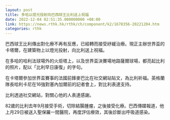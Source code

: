 ```yaml
---
layout: post
title: 多哈以燈光投射向巴西球王比利送上祝福
date: 2022-12-04 02:51:35.000000000 +08:00
link: https://news.rthk.hk/rthk/ch/component/k2/1678356-20221204.htm
categories: rthk
---
```


巴西球王比利傳出對化療不再有反應，已經轉而接受紓緩治療。現正主辦世界盃的卡塔爾，在建築物上以燈光投射，向比利送上祝福。

在多哈的哈利法球場外的火炬塔上，以及世界盃決賽場地路薩爾球場，都亮起比利的照片，配以「比利早日康復」的字句。

在卡塔爾參加世界盃賽事的法國前鋒麥巴比在社交網站貼文，為比利祈福。英格蘭隊長哈利卡尼在16強對塞內加爾前的記者會上，對比利表達支持。

比利透過社交網站，對關心他的人表達感謝。

82歲的比利去年9月接受手術，切除結腸腫瘤，之後接受化療。巴西傳媒報道，他上月29日被送入聖保羅一間醫院，再度評估療效，其後診斷出呼吸道感染。
